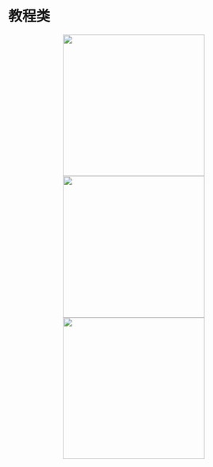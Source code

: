 # 教程类


<p align="center">
<a href="https://github.com/GcsSloop/AndroidNote/blob/master/Course/HowToUsePlantUMLInAS.md" target="_blank"><img src="http://ww2.sinaimg.cn/large/005Xtdi2gw1f6h5jfxzvaj30rs0dwgot.jpg" width="285" /></a>
<a href="https://github.com/GcsSloop/AndroidNote/blob/master/Course/HowToUsePlantUMLInAS%5BMac%5D.md" target="_blank"><img src="http://ww3.sinaimg.cn/large/005Xtdi2gw1f6h5k3m8wrj30rs0dwq66.jpg" width="285" /></a>
<a href="https://github.com/GcsSloop/AndroidNote/blob/master/Course/ReleaseLibraryByJitPack.md" target="_blank"><img src="http://ww2.sinaimg.cn/large/005Xtdi2gw1f6h5lbuiraj30rs0dwtbm.jpg" width="285" /></a>
</p>
